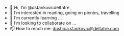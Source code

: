 - 👋 Hi, I’m @dstankovicdeltatre
- 👀 I’m interested in reading, going on picnics, travelling
- 🌱 I’m currently learning ...
- 💞️ I’m looking to collaborate on ...
- 📫 How to reach me: dushica.stankovic@deltatre.com

<!---
dstankovicdeltatre/dstankovicdeltatre is a ✨ special ✨ repository because its `README.md` (this file) appears on your GitHub profile.
You can click the Preview link to take a look at your changes.
--->
